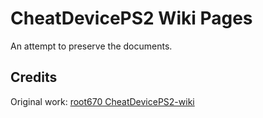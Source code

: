 # CheatDevicePS2 Wiki Pages

An attempt to preserve the documents.

## Credits

Original work: [root670 CheatDevicePS2-wiki](https://github.com/root670/CheatDevicePS2/wiki)
